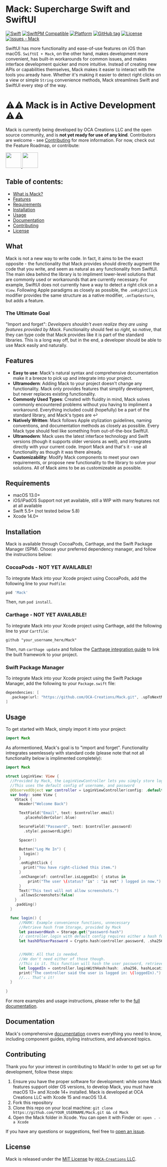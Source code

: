 # Mack: Supercharge Swift and SwiftUI

<!--[![Swift](https://img.shields.io/badge/Swift-5.5-orange.svg)](https://swift.org)!-->
[![Swift](https://img.shields.io/badge/Swift-5.5-orange.svg)](https://swift.org)
[![SwiftPM Compatible](https://img.shields.io/badge/SwiftPM-Compatible-brightgreen.svg)](https://swift.org/package-manager/)
[![Platform](https://img.shields.io/badge/platform-macOS%2010.15%2B-blue)](https://developer.apple.com/macos)
[![GitHub tag](https://img.shields.io/github/tag/OCA-Creations/Mack?include_prereleases=&sort=semver&color=blue)](https://github.com/OCA-Creations/Mack/releases/)
[![License](https://img.shields.io/badge/License-MIT-blue)](#license)
[![issues - Mack](https://img.shields.io/github/issues/OCA-Creations/Mack)](https://github.com/OCA-Creations/Mack/issues)

SwiftUI has more functionality and ease-of-use features on iOS than macOS. `SwiftUI + Mack`, on the other hand, makes development more convenient, has built-in workarounds for common issues, and makes interface development quicker and more intuitive. Instead of creating new APIs or capabilities themselves, Mack makes it easier to interact with the tools you aready have. Whether it's making it easier to detect right clicks on a view or simple `String` convenience methods, Mack streamlines Swift and SwiftUI every step of the way.

# ⚠️⚠️ Mack is in **Active Development** ⚠️⚠️
Mack is currently being developed by OCA Creations LLC and the open source community, and is **not yet ready for use of any kind**. Contributors are welcome - see [Contributing](#contributing) for more information. For now, check out the Feature Roadmap, or contribute:

<a href="https://github.com/OCA-Creations/Mack/blob/main/Planning/PlannedFeatures.md"> <img src="https://img.shields.io/badge/Features-rrr?style=for-the-badge" height=50 /> </a>
<a href="https://github.com/OCA-Creations/Mack/README.md#contributing"> <img src="https://img.shields.io/badge/Contribute-000?style=for-the-badge" height=50 /> </a>


## Table of contents:

- [What is Mack?](#what)
- [Features](#features)
- [Requirements](#requirements)
- [Installation](#installation)
- [Usage](#usage)
- [Documentation](#documentation)
- [Contributing](#contributing)
- [License](#license)

## What
Mack is not a new way to write code. In fact, it aims to be the exact opposite - the functionality that Mack provides should directly augment the code that you write, and seem as natural as any functionality from SwiftUI. The main idea behind the library is to impliment lower-level solutions that are commonly used or workarounds that are currently necessary. For example, SwiftUI does not currently have a way to detect a right click on a `View`. Following Apple paradigms as closely as possible, the `.onRightClick` modifier provides the same structure as a native modifier, `.onTapGesture`, but adds a feature. 
### The Ultimate Goal
"Import and forget": *Developers shouldn't even realize they are using features provided by Mack*. Functionality should feel so *right*, so *native*, that they can type code that Mack provides like it is part of the standard libraries. This is a long way off, but in the end, a developer should be able to use Mack easily and naturally.

## Features

- **Easy to use**: Mack's natural syntax and comprehensive documentation make it a breeze to pick up and integrate into your project.
- **Ultramodern**: Adding Mack to your project doesn't change any functionality. Mack only provides features that simplify development, but never replaces existing functionality.
- **Commonly Used Types**: Created with fluidity in mind, Mack solves commonly encountered problems without you having to impliment a workaround. Everything included could (hopefully) be a part of the standard library, and Mack's types are ↩️
- **Natively Written**: Mack follows Apple stylization guidelines, naming conventions, and documentation methods as closely as possible. Every Mack type should feel like something from out-of-the-box SwiftUI.
- **Ultramodern**: Mack uses the latest interface technology and Swift versions (though it supports older versions as well), and intregrates directly with your current code. Import Mack and that's it - use all functionality as though it was there already.
- **Customizability**: Modify Mack components to meet your own requirements, or propose new functionality to the library to solve your solutions. All of Mack aims to be as customizeable as possible.

## Requirements

- macOS 13.0+
- iOS/iPadOS Support not yet available, still a WIP with many features not at all available
- Swift 5.5+ (not tested below 5.8)
- Xcode 14.0+

## Installation

Mack is available through CocoaPods, Carthage, and the Swift Package Manager (SPM). Choose your preferred dependency manager, and follow the instructions below:

### CocoaPods - NOT YET AVAILABLE!

To integrate Mack into your Xcode project using CocoaPods, add the following line to your `Podfile`:

```ruby
pod 'Mack'
```

Then, run `pod install`.

### Carthage - NOT YET AVAILABLE!

To integrate Mack into your Xcode project using Carthage, add the following line to your `Cartfile`:

```ogdl
github "your_username_here/Mack"
```

Then, run `carthage update` and follow the [Carthage integration guide](https://github.com/Carthage/Carthage#adding-frameworks-to-an-application) to link the built framework to your project.

### Swift Package Manager

To integrate Mack into your Xcode project using the Swift Package Manager, add the following to your `Package.swift` file:

```swift
dependencies: [
  .package(url: "https://github.com/OCA-Creations/Mack.git", .upToNextMajor(from: "1.0.0"))
]
```

## Usage

To get started with Mack, simply import it into your project:

```swift
import Mack
```

As aformentioned, Mack's goal is to "import and forget". Functionality intregrates seemlessely with standard code (please note that not all functionality below is implimented completely):

```swift
import Mack

struct LoginView: View {
  //Provided by Mack, the LoginViewController lets you simply store login stuff
  //This uses the default config of username, and password
  @ObservedObject var controller = LoginViewController(config: .default)
  var body: some View {
    VStack {
      Header("Welcome Back")

      TextField("Email", text: $controller.email)
        .placeholderColor(.blue)

      SecureField("Password", text: $controller.password)
        .style(.passwordLight)

      Spacer()

      Button("Log Me In") {
        login()
      }
      .onRightClick {
        print("You have right-clicked this item.")
      }
      .onChange(of: controller.isLoggedIn) { status in
          print("The user \(status? "is" : "is not" ) logged in now.")
      }
      Text("This text will not allow screenshots.")
      .allowsScreenshots(false)
    }
    .padding()
  }

  func login() {
      //MARK: Example convenience functions, unnecessary
      //Retrieve hash from Storage, provided by Mack
      let passwordHash = Storage.get("password-hash")
      // controller.login with default config requires either a hash function and a hash or two Equatables to compare
      let hashOfUserPassword = Crypto.hash(controller.password, .sha256)


      //MARK: All that is needed.
      //We don't need either of those though.
      //This is it. This function will hash the user password, retrieve the real one, and compare the two, and then change isLoggedIn as well as return a bool
      let loggedIn = controller.loginWithHash(hash: .sha256, hashLocation: "password-hash")
      print("The controller said the user is logged in: \(loggedIn).")
      //... That's it!
  }
  
}
```

For more examples and usage instructions, please refer to the [full documentation](ocacreations.github.io/mack).

## Documentation

Mack's comprehensive [documentation](ocacreations.github.io/mack) covers everything you need to know, including component guides, styling instructions, and advanced topics.

## Contributing

Thank you for your interest in contributing to Mack! In order to get set up for development, follow these steps:
1. Ensure you have the proper software for development: while some Mack features support older OS versions, to develop Mack, you must have macOS 13+ and Xcode 14+ installed. Mack is developed at OCA Creations LLC with Xcode 15 and macOS 13.4.
2. Fork this repository
3. Clone this repo on your local machine: `git clone https://github.com/YOUR_USERNAME/Mack.git && cd Mack`
4. Open the Mack folder in Xcode. You can open it with Finder or: `open . -a Xcode`

If you have any questions or suggestions, feel free to [open an issue](https://github.com/OCA-Creations/Mack/issues/new).

## License

Mack is released under the [MIT License](/LICENSE) by [`@OCA-Creations` LLC](https://github.com/OCA-Creations).
